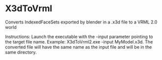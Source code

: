 # X3dToVrml
Converts IndexedFaceSets exported by blender in a .x3d file to a VRML 2.0 world

Instructions:
Launch the executable with the -input parameter pointing to the target file name. Example: X3dToVrml2.exe -input MyModel.x3d.
The converted file will have the same name as the input file and will be in the same directory.

